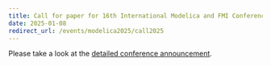 ```yaml
---
title: Call for paper for 16th International Modelica and FMI Conference 2025 in Lucerne
date: 2025-01-08
redirect_url: /events/modelica2025/call2025
---
```


Please take a look at the [detailed conference announcement](/events/modelica2025/call2025/). 
